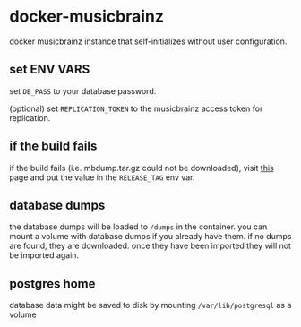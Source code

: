 # docker-musicbrainz
docker musicbrainz instance that self-initializes without user configuration.

## set ENV VARS
set `DB_PASS` to your database password.

(optional) set `REPLICATION_TOKEN` to the musicbrainz access token for replication.

## if the build fails
if the build fails (i.e. mbdump.tar.gz could not be downloaded), visit [this](http://ftp.musicbrainz.org/pub/musicbrainz/data/fullexport/LATEST) page and put the value in the `RELEASE_TAG` env var.

## database dumps
the database dumps will be loaded to `/dumps` in the container. you can mount a volume with database dumps if you already have them. if no dumps are found, they are downloaded. once they have been imported they will not be imported again.

## postgres home
database data might be saved to disk by mounting `/var/lib/postgresql` as a volume